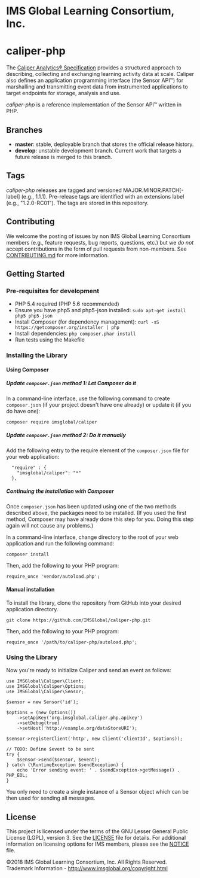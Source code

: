 # IMS Global Learning Consortium, Inc.

# caliper-php
The [Caliper Analytics&reg; Specification](https://www.imsglobal.org/caliper/v1p1/caliper-spec-v1p1) 
provides a structured approach to describing, collecting and exchanging learning activity data at 
scale. Caliper also defines an application programming interface (the Sensor API&trade;) for marshalling and 
transmitting event data from instrumented applications to target endpoints for storage, analysis and use.  

*caliper-php* is a reference implementation of the Sensor API&trade; written in PHP.

## Branches
* __master__: stable, deployable branch that stores the official release history.  
* __develop__: unstable development branch.  Current work that targets a future release is merged to 
this branch.

## Tags
*caliper-php* releases are tagged and versioned MAJOR.MINOR.PATCH\[-label\] (e.g., 1.1.1). 
Pre-release tags are identified with an extensions label (e.g., "1.2.0-RC01").  The tags are stored 
in this repository.

## Contributing
We welcome the posting of issues by non IMS Global Learning Consortium members (e.g., feature 
requests, bug reports, questions, etc.) but we *do not* accept contributions in the form of pull 
requests from non-members. See [CONTRIBUTING.md](./CONTRIBUTING.md) for more 
information.

## Getting Started

### Pre-requisites for development

* PHP 5.4 required (PHP 5.6 recommended)
* Ensure you have php5 and php5-json installed:  ```sudo apt-get install php5 php5-json```
* Install Composer (for dependency management):  ```curl -sS https://getcomposer.org/installer | php```
* Install dependencies:  ```php composer.phar install```
* Run tests using the Makefile

### Installing the Library

#### Using Composer

##### Update `composer.json` method 1: Let Composer do it
In a command-line interface, use the following command to create `composer.json` (if your project doesn't
have one already) or update it (if you do have one):

```
composer require imsglobal/caliper
```

##### Update `composer.json` method 2: Do it manually
Add the following entry to the require element of the `composer.json` file for your web application:

```
  "require" : {
    "imsglobal/caliper": "*"
  },
```

##### Continuing the installation with Composer
Once `composer.json` has been updated using one of the two methods described above, the packages need to be installed.
(If you used the first method, Composer may have already done this step for you.  Doing this step again will not
cause any problems.)

In a command-line interface, change directory to the root of your web application and run the following command:

```
composer install
```

Then, add the following to your PHP program:

```
require_once 'vendor/autoload.php';
```

#### Manual installation
To install the library, clone the repository from GitHub into your desired application directory.

```
git clone https://github.com/IMSGlobal/caliper-php.git
```

Then, add the following to your PHP program:

```
require_once '/path/to/caliper-php/autoload.php';
```

### Using the Library
Now you're ready to initialize Caliper and send an event as follows:

```
use IMSGlobal\Caliper\Client;
use IMSGlobal\Caliper\Options;
use IMSGlobal\Caliper\Sensor;

$sensor = new Sensor('id');

$options = (new Options())
    ->setApiKey('org.imsglobal.caliper.php.apikey')
    ->setDebug(true)
    ->setHost('http://example.org/dataStoreURI');

$sensor->registerClient('http', new Client('clientId', $options));

// TODO: Define $event to be sent
try {
    $sensor->send($sensor, $event);
} catch (\RuntimeException $sendException) {
    echo 'Error sending event: ' . $sendException->getMessage() . PHP_EOL;
}
```

You only need to create a single instance of a Sensor object which can be then used for sending all messages.

## License
This project is licensed under the terms of the GNU Lesser General Public License (LGPL), version 3. 
See the [LICENSE](./LICENSE) file for details. For additional information on licensing options for 
IMS members, please see the [NOTICE](./NOTICE.md) file.

©2018 IMS Global Learning Consortium, Inc. All Rights Reserved.
Trademark Information - http://www.imsglobal.org/copyright.html